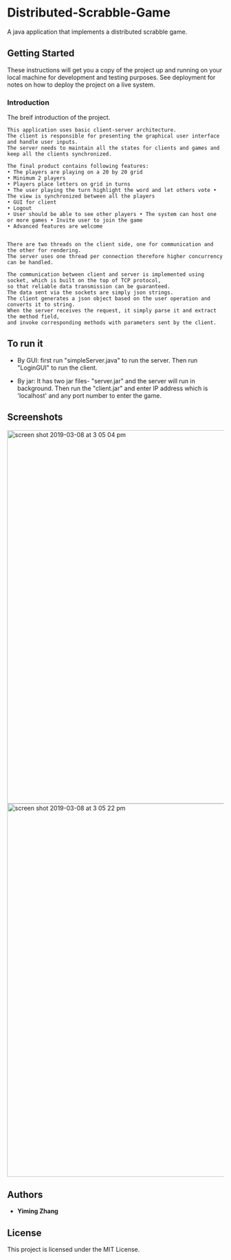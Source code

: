 # Distributed-Scrabble-Game
A java application that implements a distributed scrabble game.

## Getting Started
These instructions will get you a copy of the project up and running on your local machine for development and testing purposes. See deployment for notes on how to deploy the project on a live system.
### Introduction

The breif introduction of the project.

```
This application uses basic client-server architecture. 
The client is responsible for presenting the graphical user interface and handle user inputs. 
The server needs to maintain all the states for clients and games and keep all the clients synchronized.

The final product contains following features:
• The players are playing on a 20 by 20 grid
• Minimum 2 players
• Players place letters on grid in turns
• The user playing the turn highlight the word and let others vote • The view is synchronized between all the players
• GUI for client
• Logout
• User should be able to see other players • The system can host one or more games • Invite user to join the game
• Advanced features are welcome


There are two threads on the client side, one for communication and the other for rendering. 
The server uses one thread per connection therefore higher concurrency can be handled.

The communication between client and server is implemented using socket, which is built on the top of TCP protocol,
so that reliable data transmission can be guaranteed.
The data sent via the sockets are simply json strings. 
The client generates a json object based on the user operation and converts it to string.
When the server receives the request, it simply parse it and extract the method field, 
and invoke corresponding methods with parameters sent by the client.

```

## To run it

* By GUI: first run "simpleServer.java" to run the server.
		Then run "LoginGUI" to run the client.
		
* By jar: It has two jar files- "server.jar" and the server will run in background.
	    Then run the "client.jar" and enter IP address which is 'localhost' and any port number 
      to enter the game.
      
      
## Screenshots

 <img width="868" alt="screen shot 2019-03-08 at 3 05 04 pm" src="https://user-images.githubusercontent.com/40975373/54007371-7dfb0680-41b5-11e9-9aa0-daac32e3eec3.png">


 <img width="868" alt="screen shot 2019-03-08 at 3 05 22 pm" src="https://user-images.githubusercontent.com/40975373/54007374-83f0e780-41b5-11e9-8e6d-9329e0e946ab.png">


## Authors

* **Yiming Zhang** 

## License

This project is licensed under the MIT License.

